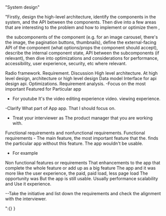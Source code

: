  "System design"

"Firstly, design the high-level architecture,
 identify the components in the system, and the API between the components.
 Then dive into a few areas that are interesting to the problem and
 how to implement or optimize them
,

 the subcomponents of the component (e.g. for an image carousel, there's the image, the pagination buttons, thumbnails),
define the external-facing API of the component (what options/props the component should accept),\
 describe the internal component state,
API between the subcomponents (if relevant),
 then dive into optimizations and
 considerations for performance, accessibility, user experience, security, etc where relevant.

Radio framework. Requirement. Discussion High level architecture. At high level design, architecture or high level design Data model Interface for api design api. Optimizations.
Requirement analysis.
-Focus on the most important Featured for Particular app

- For youtube It's the video editing experience video. viewing experience.

-Clarify What part of App app. That I should focus on.

- Treat your interviewer as The product manager that you are working with.

Functional requirements and nonfunctional requirements.
 Functional requirements - The main feature, the most important feature that the. finds the particular app without this feature. The app wouldn't be usable.

- For example

 Non functional features or requirements That enhancements to the app that complete the whole feature or add up as a big feature The app and it was more like the user experience, the paid, paid load, less page load The opportunity was But the app is still usable. Usually performance scalability and Use it experience.

 --Take the initiative and list down the requirements and check the alignment with the interviewer.

":{}
}
